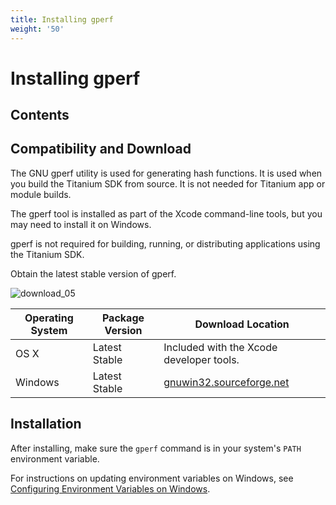 ```yaml
---
title: Installing gperf
weight: '50'
---
```


# Installing gperf

## Contents

## Compatibility and Download

The GNU gperf utility is used for generating hash functions. It is used when you build the Titanium SDK from source. It is not needed for Titanium app or module builds.

The gperf tool is installed as part of the Xcode command-line tools, but you may need to install it on Windows.

gperf is not required for building, running, or distributing applications using the Titanium SDK.

Obtain the latest stable version of gperf.

![download_05](/images/guide/download/attachments/29004836/download_05.png)

| Operating System | Package Version | Download Location |
| --- | --- | --- |
| OS X | Latest Stable | Included with the Xcode developer tools. |
| Windows | Latest Stable | [gnuwin32.sourceforge.net](http://gnuwin32.sourceforge.net/packages/gperf.htm) |

## Installation

After installing, make sure the `gperf` command is in your system's `PATH` environment variable.

For instructions on updating environment variables on Windows, see [Configuring Environment Variables on Windows](/guide/Titanium_SDK/Titanium_SDK_Getting_Started/Installation_and_Configuration/Software_Locations_and_Environment_Variables/#configuring-environment-variables-on-windows).
